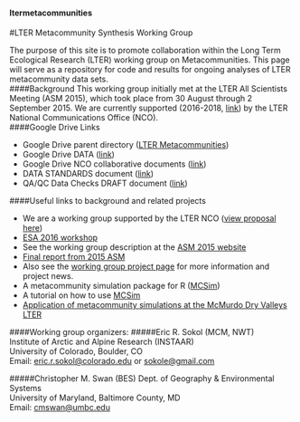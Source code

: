 
#### ltermetacommunities
#LTER Metacommunity Synthesis Working Group

The purpose of this site is to promote collaboration within the Long Term Ecological Research (LTER) working group on Metacommunities. This page will serve as a repository for code and results for ongoing analyses of LTER metacommunity data sets.  
####Background
This working group initially met at the LTER All Scientists Meeting (ASM 2015), which took place from 30 August through 2 September 2015. We are currently supported (2016-2018, [link](http://intranet2.lternet.edu/content/congratulations-2016-round-1-synthesis-working-groups)) by the LTER National Communications Office (NCO).   
####Google Drive Links

* Google Drive parent directory ([LTER Metacommunities](https://drive.google.com/drive/folders/0B2P104M94skvfjJEdnBfelI4dHkzejdWeTdTQnNrNEJadUNXaFREWTRhSU9WaS1iMVFaLWc?usp=sharing))
* Google Drive DATA ([link](https://drive.google.com/drive/folders/0B2P104M94skvdzlDb2p2WTVYa00))
* Google Drive NCO collaborative documents ([link](https://drive.google.com/open?id=0B_UCMSc6G1YdTU5iMVVHdmYtTlk))
* DATA STANDARDS document ([link](https://drive.google.com/open?id=1iTh6ghHHZZ_y7SH_Qlh1UoGa0LD0PogGvXLK-T-z5Dg))  
* QA/QC Data Checks DRAFT document ([link](https://docs.google.com/document/d/16YwjEeQai9PJwN_TbCYi70SDrx8KhGfuVXD1qeecI_s/edit?usp=sharing))  

####Useful links to background and related projects

* We are a working group supported by the LTER NCO ([view proposal here](https://drive.google.com/open?id=0B2P104M94skvUTlVRWUxVmVXRmM))
* [ESA 2016 workshop](https://eco.confex.com/eco/2016/webprogrampreliminary/Session11862.html)
* See the working group description at the [ASM 2015 website](http://asm2015.lternet.edu/working-groups/using-metacommunity-concept-synthesize-biodiversity-patterns-across-lter-sites)  
* [Final report from 2015 ASM](https://docs.google.com/document/d/1lndgTJQCBRVVoNXIE0UKQjmVFssV6n7D9sy5ATbut7I/edit#heading=h.r779jfequnwt)  
* Also see the [working group project page](https://sites.google.com/site/ltermetacommunities/home) for more information and project news.  
* A metacommunity simulation package for R ([MCSim](https://github.com/sokole/MCSim/))
* A tutorial on how to use [MCSim](http://rpubs.com/sokole/159425)
* [Application of metacommunity simulations at the McMurdo Dry Valleys LTER](http://mcm.lternet.edu/content/metacommunity-dynamics-simulations-diatoms-antarctic-ponds)

####Working group organizers:
#####Eric R. Sokol (MCM, NWT)  
Institute of Arctic and Alpine Research (INSTAAR)  
University of Colorado, Boulder, CO   
Email: eric.r.sokol@colorado.edu or sokole@gmail.com  


#####Christopher M. Swan (BES) 
Dept. of Geography & Environmental Systems   
University of Maryland, Baltimore County, MD   
Email: cmswan@umbc.edu  
